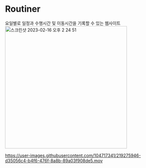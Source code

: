 # Routiner

요일별로 일정과 수행시간 및 이동시간을 기록할 수 있는 웹사이트
<img width="400" alt="스크린샷 2023-02-16 오후 2 24 51" src="https://user-images.githubusercontent.com/104717341/219276147-b46c0c8a-a30c-4c69-9d67-98ea16dcfbc8.png">

https://user-images.githubusercontent.com/104717341/219275946-d35056c4-b4f6-476f-8a8b-89a03f908de5.mov

